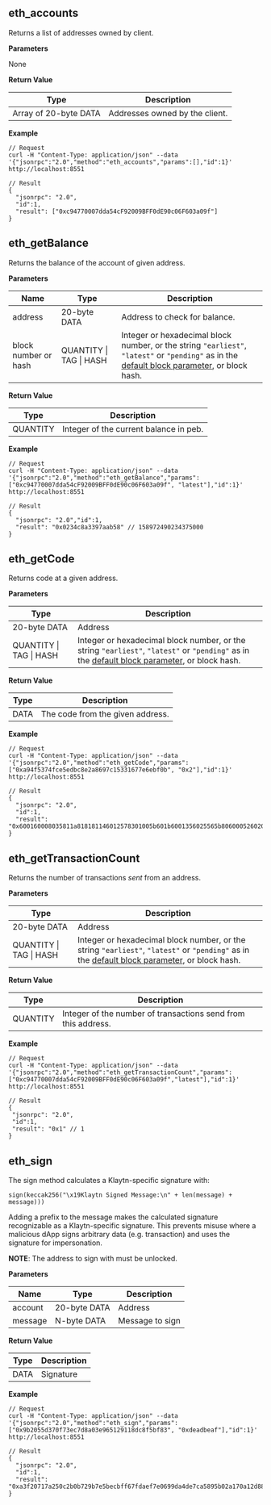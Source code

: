## eth_accounts <a id="eth_accounts"></a>

Returns a list of addresses owned by client.

**Parameters**

None

**Return Value**

| Type                  | Description                    |
| --------------------- | ------------------------------ |
| Array of 20-byte DATA | Addresses owned by the client. |

**Example**

```shell
// Request
curl -H "Content-Type: application/json" --data '{"jsonrpc":"2.0","method":"eth_accounts","params":[],"id":1}' http://localhost:8551

// Result
{
  "jsonrpc": "2.0",
  "id":1,
  "result": ["0xc94770007dda54cF92009BFF0dE90c06F603a09f"]
}
```

## eth_getBalance <a id="eth_getbalance"></a>

Returns the balance of the account of given address.

**Parameters**

| Name                 | Type                    | Description                                                                                                                                                                            |
| -------------------- | ----------------------- | -------------------------------------------------------------------------------------------------------------------------------------------------------------------------------------- |
| address              | 20-byte DATA            | Address to check for balance.                                                                                                                                                          |
| block number or hash | QUANTITY \| TAG \| HASH | Integer or hexadecimal block number, or the string `"earliest"`, `"latest"` or `"pending"` as in the [default block parameter](./block.md#the-default-block-parameter), or block hash. |

**Return Value**

| Type     | Description                            |
| -------- | -------------------------------------- |
| QUANTITY | Integer of the current balance in peb. |

**Example**

```shell
// Request
curl -H "Content-Type: application/json" --data '{"jsonrpc":"2.0","method":"eth_getBalance","params":["0xc94770007dda54cF92009BFF0dE90c06F603a09f", "latest"],"id":1}' http://localhost:8551

// Result
{
  "jsonrpc": "2.0","id":1,
  "result": "0x0234c8a3397aab58" // 158972490234375000
}
```

## eth_getCode <a id="eth_getcode"></a>

Returns code at a given address.

**Parameters**

| Type                    | Description                                                                                                                                                                            |
| ----------------------- | -------------------------------------------------------------------------------------------------------------------------------------------------------------------------------------- |
| 20-byte DATA            | Address                                                                                                                                                                                |
| QUANTITY \| TAG \| HASH | Integer or hexadecimal block number, or the string `"earliest"`, `"latest"` or `"pending"` as in the [default block parameter](./block.md#the-default-block-parameter), or block hash. |

**Return Value**

| Type | Description                      |
| ---- | -------------------------------- |
| DATA | The code from the given address. |

**Example**

```shell
// Request
curl -H "Content-Type: application/json" --data '{"jsonrpc":"2.0","method":"eth_getCode","params":["0xa94f5374fce5edbc8e2a8697c15331677e6ebf0b", "0x2"],"id":1}' http://localhost:8551

// Result
{
  "jsonrpc": "2.0",
  "id":1,
  "result":   "0x600160008035811a818181146012578301005b601b6001356025565b8060005260206000f25b600060078202905091905056"
}
```

## eth_getTransactionCount <a id="eth_gettransactioncount"></a>

Returns the number of transactions _sent_ from an address.

**Parameters**

| Type                    | Description                                                                                                                                                                            |
| ----------------------- | -------------------------------------------------------------------------------------------------------------------------------------------------------------------------------------- |
| 20-byte DATA            | Address                                                                                                                                                                                |
| QUANTITY \| TAG \| HASH | Integer or hexadecimal block number, or the string `"earliest"`, `"latest"` or `"pending"` as in the [default block parameter](./block.md#the-default-block-parameter), or block hash. |

**Return Value**

| Type     | Description                                                   |
| -------- | ------------------------------------------------------------- |
| QUANTITY | Integer of the number of transactions send from this address. |

**Example**

```shell
// Request
curl -H "Content-Type: application/json" --data '{"jsonrpc":"2.0","method":"eth_getTransactionCount","params":["0xc94770007dda54cF92009BFF0dE90c06F603a09f","latest"],"id":1}' http://localhost:8551

// Result
{
 "jsonrpc": "2.0",
 "id":1,
 "result": "0x1" // 1
}
```

## eth_sign <a id="eth_sign"></a>

The sign method calculates a Klaytn-specific signature with:

```
sign(keccak256("\x19Klaytn Signed Message:\n" + len(message) + message)))
```

Adding a prefix to the message makes the calculated signature recognizable as a Klaytn-specific signature. This prevents misuse where a malicious dApp signs arbitrary data (e.g. transaction) and uses the signature for impersonation.

**NOTE**: The address to sign with must be unlocked.

**Parameters**

| Name    | Type         | Description     |
| ------- | ------------ | --------------- |
| account | 20-byte DATA | Address         |
| message | N-byte DATA  | Message to sign |

**Return Value**

| Type | Description |
| ---- | ----------- |
| DATA | Signature   |

**Example**

```shell
// Request
curl -H "Content-Type: application/json" --data '{"jsonrpc":"2.0","method":"eth_sign","params":["0x9b2055d370f73ec7d8a03e965129118dc8f5bf83", "0xdeadbeaf"],"id":1}' http://localhost:8551

// Result
{
  "jsonrpc": "2.0",
  "id":1,
  "result": "0xa3f20717a250c2b0b729b7e5becbff67fdaef7e0699da4de7ca5895b02a170a12d887fd3b17bfdce3481f10bea41f45ba9f709d39ce8325427b57afcfc994cee1b"
}
```
